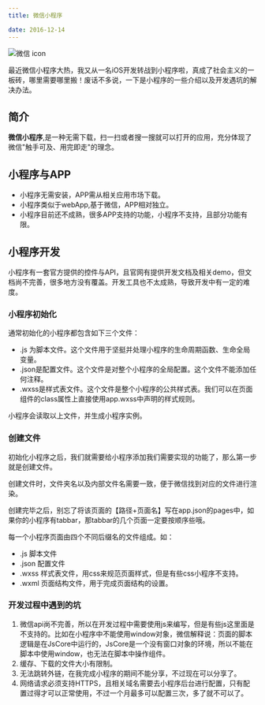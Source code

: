 ```yaml
---
title: 微信小程序

date: 2016-12-14 
---
```


![微信 icon](http://img.mp.itc.cn/upload/20161228/bb0da180ff7245cdac00c9bad8bc81ec.png)

最近微信小程序大热，我又从一名iOS开发转战到小程序啦，真成了社会主义的一板砖，哪里需要哪里搬！废话不多说，一下是小程序的一些介绍以及开发遇坑的解决办法。

## 简介

**微信小程序**,是一种无需下载，扫一扫或者搜一搜就可以打开的应用，充分体现了微信"触手可及、用完即走"的理念。 

## 小程序与APP

* 小程序无需安装，APP需从相关应用市场下载。
* 小程序类似于webApp,基于微信，APP相对独立。
* 小程序目前还不成熟，很多APP支持的功能，小程序不支持，且部分功能有限。

## 小程序开发

小程序有一套官方提供的控件与API，且官网有提供开发文档及相关demo，但文档尚不完善，很多地方没有覆盖。开发工具也不太成熟，导致开发中有一定的难度。

### 小程序初始化

通常初始化的小程序都包含如下三个文件：


* .js 为脚本文件。这个文件用于坚挺并处理小程序的生命周期函数、生命全局变量。
* .json是配置文件。这个文件是对整个小程序的全局配置。这个文件不能添加任何注释。
* .wxss是样式表文件。这个文件是整个小程序的公共样式表。我们可以在页面组件的class属性上直接使用app.wxss中声明的样式规则。

小程序会读取以上文件，并生成小程序实例。


### 创建文件

初始化小程序之后，我们就需要给小程序添加我们需要实现的功能了，那么第一步就是创建文件。

创建文件时，文件夹名以及内部文件名需要一致，便于微信找到对应的文件进行渲染。

创建完毕之后，别忘了将该页面的【路径+页面名】写在app.json的pages中，如果你的小程序有tabbar，那tabbar的几个页面一定要按顺序些哦。

每一个小程序页面由四个不同后缀名的文件组成。如：

 
 
* .js 脚本文件
* .json 配置文件
* .wxss 样式表文件，用css来规范页面样式，但是有些css小程序不支持。
* .wxml  页面结构文件，用于完成页面结构的设置。


### 开发过程中遇到的坑

1. 微信api尚不完善，所以在开发过程中需要使用js来编写，但是有些js这里面是不支持的。比如在小程序中不能使用window对象，微信解释说：页面的脚本逻辑是在JsCore中运行的，JsCore是一个没有窗口对象的环境，所以不能在脚本中使用window，也无法在脚本中操作组件。
2. 缓存、下载的文件大小有限制。
3. 无法跳转外链，在我完成小程序的期间不能分享，不过现在可以分享了。
4. 网络请求必须支持HTTPS，且相关域名需要去小程序后台进行配置，只有配置过得才可以正常使用，不过一个月最多可以配置三次，多了就不可以了。
